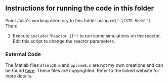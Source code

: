 ## Instructions for running the code in this folder

Point Julia's working directory to this folder using `cd("~\CSTR_Model")`. Then:

1. Execute `include("Reactor.jl")` to run some simulations on the reactor. Edit this script to change the reactor parameters.

### External Code

The Matlab files `dfield8.m` and `pplane8.m` are not my own creations and can be found [here](http://math.rice.edu/~dfield/#8.0). These files are copyrighted. Refer to the linked website for more details.

